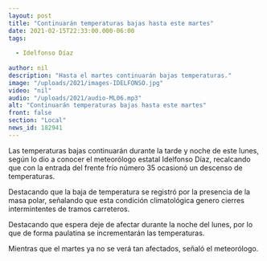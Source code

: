 ```yaml
---
layout: post
title: "Continuarán temperaturas bajas hasta este martes"
date: 2021-02-15T22:33:00.000-06:00
tags:
  
  - Idelfonso Díaz
  
author: nil
description: "Hasta el martes continuarán bajas temperaturas."
image: "/uploads/2021/images-IDELFONSO.jpg"
video: "nil"
audio: "/uploads/2021/audio-ML06.mp3"
alt: "Continuarán temperaturas bajas hasta este martes"
front: false
section: "Local"
news_id: 182941
---
```


Las temperaturas bajas continuarán durante la tarde y noche de este lunes, según lo dio a conocer el meteorólogo estatal Idelfonso Díaz, recalcando que con la entrada del frente frío número 35 ocasionó un descenso de temperaturas.

Destacando que la baja de temperatura se registró por la presencia de la masa polar, señalando que esta condición climatológica genero cierres intermintentes de tramos carreteros. 

Destacando que espera deje de afectar durante la noche del lunes, por lo que de forma paulatina se incrementarán las temperaturas.

Mientras que el martes ya no se verá tan afectados, señaló el meteorólogo.
